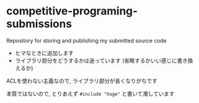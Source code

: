 # competitive-programing-submissions
Repository for storing and publishing my submitted source code 

- ヒマなときに追加します
- ライブラリ部分をどうするかは迷っています (省略するかいい感じに書き換えるか)

ACLを使わない主義なので, ライブラリ部分が長くなりがちです

本質ではないので, とりあえず `#include "hoge"` と書いて濁しています
